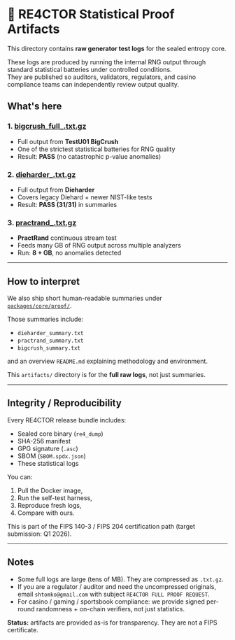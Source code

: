 # 📂 RE4CTOR Statistical Proof Artifacts

This directory contains **raw generator test logs** for the sealed entropy core.

These logs are produced by running the internal RNG output through standard statistical batteries under controlled conditions.  
They are published so auditors, validators, regulators, and casino compliance teams can independently review output quality.

## What's here

### 1. [bigcrush_full_<timestamp>.txt.gz](./bigcrush_full_20251020_140456.txt.gz)
- Full output from **TestU01 BigCrush**  
- One of the strictest statistical batteries for RNG quality  
- Result: **PASS** (no catastrophic p-value anomalies)

### 2. [dieharder_<timestamp>.txt.gz](./dieharder_20251020_125859.txt.gz)
- Full output from **Dieharder**  
- Covers legacy Diehard + newer NIST-like tests  
- Result: **PASS (31/31)** in summaries

### 3. [practrand_<timestamp>.txt.gz](./practrand_20251020_133922.txt.gz)
- **PractRand** continuous stream test  
- Feeds many GB of RNG output across multiple analyzers  
- Run: **8 + GB**, no anomalies detected


---

## How to interpret

We also ship short human-readable summaries under  
[`packages/core/proof/`](../packages/core/proof/).

Those summaries include:
- `dieharder_summary.txt`
- `practrand_summary.txt`
- `bigcrush_summary.txt`

and an overview `README.md` explaining methodology and environment.

This `artifacts/` directory is for the **full raw logs**, not just summaries.

---

## Integrity / Reproducibility

Every RE4CTOR release bundle includes:
- Sealed core binary (`re4_dump`)
- SHA-256 manifest
- GPG signature (`.asc`)
- SBOM (`SBOM.spdx.json`)
- These statistical logs

You can:
1. Pull the Docker image,
2. Run the self-test harness,
3. Reproduce fresh logs,
4. Compare with ours.

This is part of the FIPS 140-3 / FIPS 204 certification path (target submission: Q1 2026).

---

## Notes

- Some full logs are large (tens of MB). They are compressed as `.txt.gz`.
- If you are a regulator / auditor and need the uncompressed originals, email `shtomko@gmail.com` with subject `RE4CTOR FULL PROOF REQUEST`.
- For casino / gaming / sportsbook compliance: we provide signed per-round randomness + on-chain verifiers, not just statistics.

**Status:** artifacts are provided as-is for transparency. They are not a FIPS certificate.
